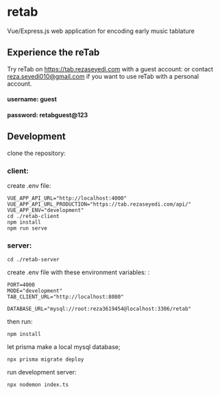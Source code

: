 # retab
Vue/Express.js web application for encoding early music tablature


## Experience the reTab
Try reTab on https://tab.rezaseyedi.com with a guest account:
or contact reza.seyedi010@gmail.com if you want to use reTab with a personal account.

#### username: guest
#### password: retabguest@123


## Development
clone the repository:
### client:
create .env file:

    VUE_APP_API_URL="http://localhost:4000"
    VUE_APP_API_URL_PRODUCTION="https://tab.rezaseyedi.com/api/"
    VUE_APP_ENV="development"
    cd ./retab-client
    npm install 
    npm run serve



### server:
    cd ./retab-server


create .env file with these environment variables: : 

    PORT=4000
    MODE="development"
    TAB_CLIENT_URL="http://localhost:8080"

    DATABASE_URL="mysql://root:reza3619454@localhost:3306/retab"

then run: 

    npm install
let prisma make a local mysql database;

    npx prisma migrate deploy

run development server:

    npx nodemon index.ts


